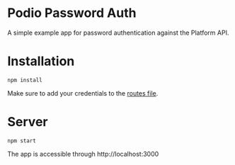 # Podio Password Auth

A simple example app for password authentication against the Platform API.

# Installation

```
npm install
```

Make sure to add your credentials to the [routes file](https://github.com/podio/podio-js/blob/master/examples/password_auth/routes/index.js#L6-L9).

# Server

```
npm start
```

The app is accessible through http://localhost:3000
